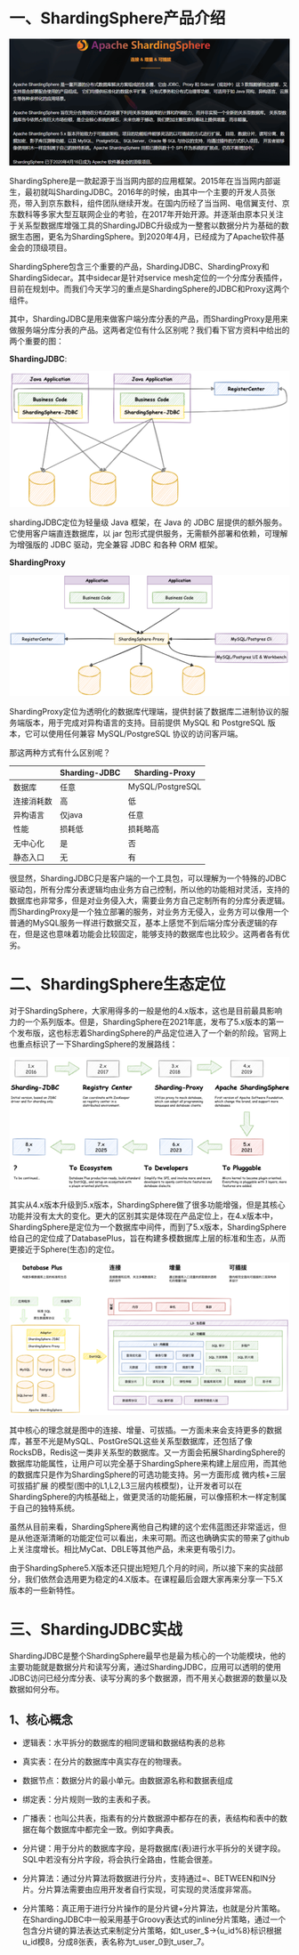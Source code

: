 # 一、ShardingSphere产品介绍

![](./asserts/2.1.png)

ShardingSphere是一款起源于当当网内部的应用框架。2015年在当当网内部诞生，最初就叫ShardingJDBC。2016年的时候，由其中一个主要的开发人员张亮，带入到京东数科，组件团队继续开发。在国内历经了当当网、电信翼支付、京东数科等多家大型互联网企业的考验，在2017年开始开源。并逐渐由原本只关注于关系型数据库增强工具的ShardingJDBC升级成为一整套以数据分片为基础的数据生态圈，更名为ShardingSphere。到2020年4月，已经成为了Apache软件基金会的顶级项目。

ShardingSphere包含三个重要的产品，ShardingJDBC、ShardingProxy和ShardingSidecar。其中sidecar是针对service mesh定位的一个分库分表插件，目前在规划中。而我们今天学习的重点是ShardingSphere的JDBC和Proxy这两个组件。

其中，ShardingJDBC是用来做客户端分库分表的产品，而ShardingProxy是用来做服务端分库分表的产品。这两者定位有什么区别呢？我们看下官方资料中给出的两个重要的图：

**ShardingJDBC**:

![](./asserts/2.2.png)

shardingJDBC定位为轻量级 Java 框架，在 Java 的 JDBC 层提供的额外服务。它使⽤客户端直连数据库，以 jar 包形式提供服务，⽆需额外部署和依赖，可理解为增强版的 JDBC 驱动，完全兼容 JDBC 和各种 ORM 框架。

**ShardingProxy**

![](./asserts/2.3.png)

ShardingProxy定位为透明化的数据库代理端，提供封装了数据库⼆进制协议的服务端版本，⽤于完成对异构语⾔的⽀持。⽬前提供 MySQL 和 PostgreSQL 版本，它可以使⽤任何兼容 MySQL/PostgreSQL 协议的访问客⼾端。

那这两种方式有什么区别呢？

|       | Sharding-JDBC | Sharding-Proxy   |
| ----- | ------------- | ---------------- |
| 数据库   | 任意            | MySQL/PostgreSQL |
| 连接消耗数 | 高             | 低                |
| 异构语言  | 仅java         | 任意               |
| 性能    | 损耗低           | 损耗略高             |
| 无中心化  | 是             | 否                |
| 静态入口  | 无             | 有                |

很显然，ShardingJDBC只是客户端的一个工具包，可以理解为一个特殊的JDBC驱动包，所有分库分表逻辑均由业务方自己控制，所以他的功能相对灵活，支持的数据库也非常多，但是对业务侵入大，需要业务方自己定制所有的分库分表逻辑。而ShardingProxy是一个独立部署的服务，对业务方无侵入，业务方可以像用一个普通的MySQL服务一样进行数据交互，基本上感觉不到后端分库分表逻辑的存在，但是这也意味着功能会比较固定，能够支持的数据库也比较少。这两者各有优劣。

# 二、ShardingSphere生态定位

对于ShardingSphere，大家用得多的一般是他的4.x版本，这也是目前最具影响力的一个系列版本。但是，ShardingSphere在2021年底，发布了5.x版本的第一个发布版，这也标志着ShardingSphere的产品定位进入了一个新的阶段。官网上也重点标识了一下ShardingSphere的发展路线：

![](./asserts/2.4.png)

其实从4.x版本升级到5.x版本，ShardingSphere做了很多功能增强，但是其核心功能并没有太大的变化。更大的区别其实是体现在产品定位上，在4.x版本中，ShardingSphere是定位为一个数据库中间件，而到了5.x版本，ShardingSphere给自己的定位成了DatabasePlus，旨在构建多模数据库上层的标准和生态，从而更接近于Sphere(生态)的定位。

![](./asserts/2.5.png)

其中核心的理念就是图中的连接、增量、可拔插。一方面未来会支持更多的数据库，甚至不光是MySQL、PostGreSQL这些关系型数据库，还包括了像RocksDB，Redis这一类非关系型的数据库。又一方面会拓展ShardingSphere的数据库功能属性，让用户可以完全基于ShardingSphere来构建上层应用，而其他的数据库只是作为ShardingSphere的可选功能支持。另一方面形成 微内核+三层可拔插扩展 的模型(图中的L1,L2,L3三层内核模型)，让开发者可以在ShardingSphere的内核基础上，做更灵活的功能拓展，可以像搭积木一样定制属于自己的独特系统。

虽然从目前来看，ShardingSphere离他自己构建的这个宏伟蓝图还非常遥远，但是从他逐渐清晰的功能定位可以看出，未来可期。而这也确确实实的带来了github上关注度增长。相比MyCat、DBLE等其他产品，未来更有吸引力。

由于ShardingSphere5.X版本还只提出短短几个月的时间，所以接下来的实战部分，我们依然会选用更为稳定的4.X版本。在课程最后会跟大家再来分享一下5.X版本的一些新特性。

# 三、ShardingJDBC实战

ShardingJDBC是整个ShardingSphere最早也是最为核心的一个功能模块，他的主要功能就是数据分片和读写分离，通过ShardingJDBC，应用可以透明的使用JDBC访问已经分库分表、读写分离的多个数据源，而不用关心数据源的数量以及数据如何分布。

## 1、核心概念

*   逻辑表：水平拆分的数据库的相同逻辑和数据结构表的总称


*   真实表：在分片的数据库中真实存在的物理表。


*   数据节点：数据分片的最小单元。由数据源名称和数据表组成


*   绑定表：分片规则一致的主表和子表。


*   广播表：也叫公共表，指素有的分片数据源中都存在的表，表结构和表中的数据在每个数据库中都完全一致。例如字典表。


*   分片键：用于分片的数据库字段，是将数据库(表)进行水平拆分的关键字段。SQL中若没有分片字段，将会执行全路由，性能会很差。


*   分片算法：通过分片算法将数据进行分片，支持通过=、BETWEEN和IN分片。分片算法需要由应用开发者自行实现，可实现的灵活度非常高。


*   分片策略：真正用于进行分片操作的是分片键+分片算法，也就是分片策略。在ShardingJDBC中一般采用基于Groovy表达式的inline分片策略，通过一个包含分片键的算法表达式来制定分片策略，如t\_user\_\$->{u\_id%8}标识根据u\_id模8，分成8张表，表名称为t\_user\_0到t\_user\_7。